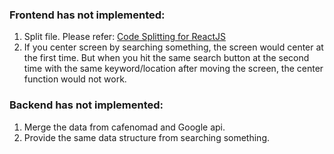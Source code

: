 ### Frontend has not implemented:
1. Split file. Please refer: [Code Splitting for ReactJS](https://www.knowledgehut.com/blog/web-development/effective-react-code-splitting)
2. If you center screen by searching something, the screen would center at the first time. But when you hit the same search button at the second time with the same keyword/location after moving the screen, the center function would not work.

### Backend has not implemented:
1. Merge the data from cafenomad and Google api.
2. Provide the same data structure from searching something. 